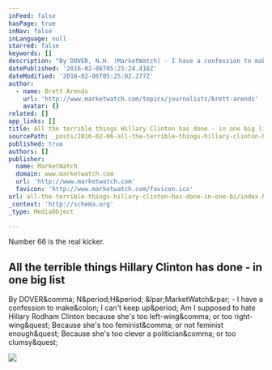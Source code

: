 ```yaml
---
inFeed: false
hasPage: true
inNav: false
inLanguage: null
starred: false
keywords: []
description: "By DOVER, N.H. (MarketWatch) - I have a confession to make: I can't keep up. Am I supposed to hate Hillary Rodham Clinton because she's too left-wing, or too right-wing? Because she's too feminist, or not feminist enough? Because she's too clever a politician, or too clumsy?"
datePublished: '2016-02-06T05:25:24.416Z'
dateModified: '2016-02-06T05:25:02.277Z'
author:
  - name: Brett Arends
    url: 'http://www.marketwatch.com/topics/journalists/brett-arends'
    avatar: {}
related: []
app_links: []
title: All the terrible things Hillary Clinton has done - in one big list
sourcePath: _posts/2016-02-06-all-the-terrible-things-hillary-clinton-has-done-in-one-bi.md
published: true
authors: []
publisher:
  name: MarketWatch
  domain: www.marketwatch.com
  url: 'http://www.marketwatch.com'
  favicon: 'http://www.marketwatch.com/favicon.ico'
url: all-the-terrible-things-hillary-clinton-has-done-in-one-bi/index.html
_context: 'http://schema.org'
_type: MediaObject

---
```

Number 66 is the real kicker.

<article style=""><h1>All the terrible things Hillary Clinton has done - in one big list</h1><p>By DOVER&amp;comma; N&amp;period;H&amp;period; &amp;lpar;MarketWatch&amp;rpar; - I have a confession to make&amp;colon; I can't keep up&amp;period; Am I supposed to hate Hillary Rodham Clinton because she's too left-wing&amp;comma; or too right-wing&amp;quest; Because she's too feminist&amp;comma; or not feminist enough&amp;quest; Because she's too clever a politician&amp;comma; or too clumsy&amp;quest;</p><img src="http://s.marketwatch.com/public/resources/MWimages/MW-DX468_arends_ZG_20151023161719.jpg" /></article>